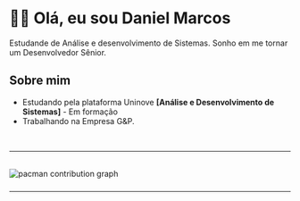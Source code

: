 # 🐱‍👤 Olá, eu sou Daniel Marcos
<p align="left">
  Estudande de Análise e desenvolvimento de Sistemas. Sonho em me tornar um Desenvolvedor Sênior.
</p>

## Sobre mim

- Estudando pela plataforma Uninove <strong>[Análise e Desenvolvimento de Sistemas]</strong> - Em formação
- Trabalhando na Empresa G&P.
<br/>


---
<br>

<picture>
  <source media="(prefers-color-scheme: dark)" srcset="https://raw.githubusercontent.com/DanielMarcosPires/DanielMarcosPires/output/pacman-contribution-graph-dark.svg">
  <source media="(prefers-color-scheme: light)" srcset="https://raw.githubusercontent.com/DanielMarcosPires/DanielMarcosPires/output/pacman-contribution-graph.svg">
  <img alt="pacman contribution graph" src="https://raw.githubusercontent.com/eduardavieira-dev/DanielMarcosPires/output/pacman-contribution-graph.svg">
</picture>

###
---

